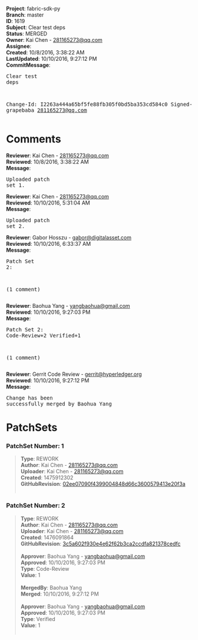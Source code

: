 <strong>Project</strong>: fabric-sdk-py<br><strong>Branch</strong>: master<br><strong>ID</strong>: 1619<br><strong>Subject</strong>: Clear test deps<br><strong>Status</strong>: MERGED<br><strong>Owner</strong>: Kai Chen - 281165273@qq.com<br><strong>Assignee</strong>:<br><strong>Created</strong>: 10/8/2016, 3:38:22 AM<br><strong>LastUpdated</strong>: 10/10/2016, 9:27:12 PM<br><strong>CommitMessage</strong>:<br><pre>Clear test deps

Change-Id: I2263a444a65bf5fe88fb305f0bd5ba353cd584c0
Signed-off-by: grapebaba <281165273@qq.com>
</pre><h1>Comments</h1><strong>Reviewer</strong>: Kai Chen - 281165273@qq.com<br><strong>Reviewed</strong>: 10/8/2016, 3:38:22 AM<br><strong>Message</strong>: <pre>Uploaded patch set 1.</pre><strong>Reviewer</strong>: Kai Chen - 281165273@qq.com<br><strong>Reviewed</strong>: 10/10/2016, 5:31:04 AM<br><strong>Message</strong>: <pre>Uploaded patch set 2.</pre><strong>Reviewer</strong>: Gabor Hosszu - gabor@digitalasset.com<br><strong>Reviewed</strong>: 10/10/2016, 6:33:37 AM<br><strong>Message</strong>: <pre>Patch Set 2:

(1 comment)</pre><strong>Reviewer</strong>: Baohua Yang - yangbaohua@gmail.com<br><strong>Reviewed</strong>: 10/10/2016, 9:27:03 PM<br><strong>Message</strong>: <pre>Patch Set 2: Code-Review+2 Verified+1

(1 comment)</pre><strong>Reviewer</strong>: Gerrit Code Review - gerrit@hyperledger.org<br><strong>Reviewed</strong>: 10/10/2016, 9:27:12 PM<br><strong>Message</strong>: <pre>Change has been successfully merged by Baohua Yang</pre><h1>PatchSets</h1><h3>PatchSet Number: 1</h3><blockquote><strong>Type</strong>: REWORK<br><strong>Author</strong>: Kai Chen - 281165273@qq.com<br><strong>Uploader</strong>: Kai Chen - 281165273@qq.com<br><strong>Created</strong>: 1475912302<br><strong>GitHubRevision</strong>: [02ee07090f4399004848d66c3600579413e20f3a](https://github.com/hyperledger/fabric-sdk-py/commit/02ee07090f4399004848d66c3600579413e20f3a)<br><br></blockquote><h3>PatchSet Number: 2</h3><blockquote><strong>Type</strong>: REWORK<br><strong>Author</strong>: Kai Chen - 281165273@qq.com<br><strong>Uploader</strong>: Kai Chen - 281165273@qq.com<br><strong>Created</strong>: 1476091864<br><strong>GitHubRevision</strong>: [3c5a602f930e4e62f62b3ca2ccdfa821378cedfc](https://github.com/hyperledger/fabric-sdk-py/commit/3c5a602f930e4e62f62b3ca2ccdfa821378cedfc)<br><br><strong>Approver</strong>: Baohua Yang - yangbaohua@gmail.com<br><strong>Approved</strong>: 10/10/2016, 9:27:03 PM<br><strong>Type</strong>: Code-Review<br><strong>Value</strong>: 1<br><br><strong>MergedBy</strong>: Baohua Yang<br><strong>Merged</strong>: 10/10/2016, 9:27:12 PM<br><br><strong>Approver</strong>: Baohua Yang - yangbaohua@gmail.com<br><strong>Approved</strong>: 10/10/2016, 9:27:03 PM<br><strong>Type</strong>: Verified<br><strong>Value</strong>: 1<br><br></blockquote>